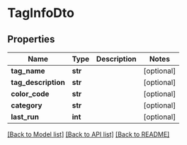 # TagInfoDto

## Properties
Name | Type | Description | Notes
------------ | ------------- | ------------- | -------------
**tag_name** | **str** |  | [optional] 
**tag_description** | **str** |  | [optional] 
**color_code** | **str** |  | [optional] 
**category** | **str** |  | [optional] 
**last_run** | **int** |  | [optional] 

[[Back to Model list]](../README.md#documentation-for-models) [[Back to API list]](../README.md#documentation-for-api-endpoints) [[Back to README]](../README.md)

